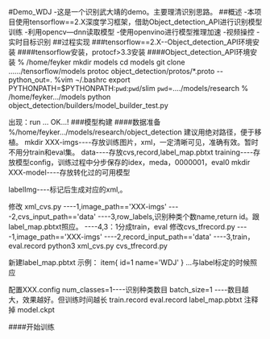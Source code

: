 #Demo_WDJ
-这是一个识别武大靖的demo。主要理清识别思路。
##概述
-本项目使用tensorflow==2.X深度学习框架，借助Object_detection_API进行识别模型训练
-利用opencv—dnn读取模型
-使用openvino进行模型推理加速
-视频操控
-实时目标识别
##过程实现
###tensorflow==2.X--Object_detection_API环境安装
####tensorflow安装，protocf>3.3安装
####Object_detection_API环境安装
% /home/feyker
mkdir models
cd models
git clone ....../tensorflow/models
protoc object_detection/protos/*.proto --python_out=.
%vim ¬/.bashrc
export PYTHONPATH=$PYTHONPATH:`pwd`:`pwd`/slim
`pwd`=..../models/research
% /home/feyker.../models
python object_detection/builders/model_builder_test.py

出现：run ...  OK...!
###模型构建
####数据准备
%/home/feyker.../models/research/object_detection
建议用绝对路径，便于移植。
mkdir   XXX-imgs----存放训练图片，xml，一定清晰可见，准确有效。暂时不用分train和eval集。
            data----存放cvs,record,label_map.pbtxt
        training----存放模型config，训练过程中分步保存的idex，meda，0000001，eval0
mkdir  XXX-model----存放转化过的可用模型

labelImg----标记后生成对应的xml,。

修改     xml_cvs.py ----1,image_path=='XXX-imgs'
                   ----2,cvs_input_path=='data'
                   ----3,row_labels,识别种类个数name,return id。跟label_map.pbtxt照应。
                   ----4,3：1分成train，eval
修改cvs_tfrecord.py ----1,image_path=='XXX-imgs'
                   ----2,record_input_path=='data'
                   ----3,train，eval.record
python3 xml_cvs.py cvs_tfrecord.py

新建label_map.pbtxt
示例：
item{
  id=1
  name='WDJ'
}
...与label标定的时候照应

配置XXX.config
num_classes=1----识别种类数目
batch_size=1 ----数目越大，效果越好。但训练时间越长
train.record
eval.record
label_map.pbtxt
注释掉  model.ckpt

####开始训练

